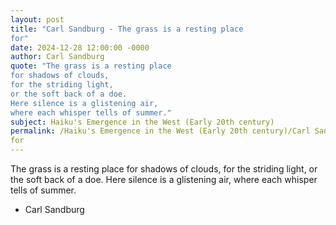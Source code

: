 ```yaml
---
layout: post
title: "Carl Sandburg - The grass is a resting place
for"
date: 2024-12-28 12:00:00 -0000
author: Carl Sandburg
quote: "The grass is a resting place
for shadows of clouds,
for the striding light,
or the soft back of a doe.
Here silence is a glistening air,
where each whisper tells of summer."
subject: Haiku's Emergence in the West (Early 20th century)
permalink: /Haiku's Emergence in the West (Early 20th century)/Carl Sandburg/Carl Sandburg - The grass is a resting place
for
---
```


The grass is a resting place
for shadows of clouds,
for the striding light,
or the soft back of a doe.
Here silence is a glistening air,
where each whisper tells of summer.

- Carl Sandburg
